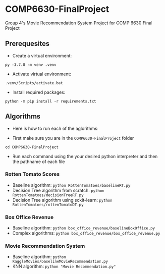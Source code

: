 # COMP6630-FinalProject
Group 4's Movie Recommendation System Project for COMP 6630 Final Project

## Prerequesites

- Create a virtual environment:
```
py -3.7.8 -m venv .venv
```
- Activate virtual environment:
```
.venv/Scripts/activate.bat
```

- Install required packages:
```
python -m pip install -r requirements.txt
```

## Algorithms
- Here is how to run each of the aglorithms:

- First make sure you are in the `COMP6630-FinalProject` folder
```
cd COMP6630-FinalProject
```
- Run each command using the your desired python interpreter and then the pathname of each file

### Rotten Tomato Scores
- Baseline algorithm: `python RottenTomatoes/baselineRT.py`
- Decision Tree algorithm from scratch: `python RottenTomatoes/decisionTreeRT.py`
- Decision Tree algorithm using sckit-learn: `python RottenTomatoes/rottenTomatoDT.py`

### Box Office Revenue
- Baseline algorithm: `python box_office_revenue/baselineBoxOffice.py`
- Complex algorithms: `python box_office_revenue/box_office_revenue.py`

### Movie Recommendation System
- Baseline algorithm: `python KaggleMovies/baselineMovieRecommendation.py`
- KNN algorithm: `python "Movie Recommendation.py"`
